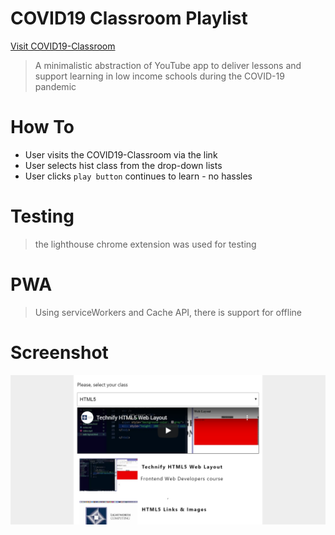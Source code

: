 # COVID19 Classroom Playlist

[Visit COVID19-Classroom]()
> A minimalistic abstraction of YouTube app to deliver lessons and support learning in low income schools during the COVID-19 pandemic

# How To
- User visits the COVID19-Classroom via the link
- User selects hist class from the drop-down lists
- User clicks `play button` continues to learn - no hassles

# Testing 
> the lighthouse chrome extension was used for testing

# PWA
> Using serviceWorkers and Cache API, there is support for offline

# Screenshot
<img src='/screenshot.png' alt='application screenshot' />